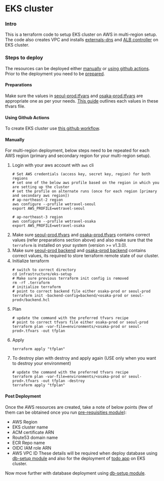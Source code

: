 # EKS cluster

### Intro

This is a terraform code to setup EKS cluster on AWS in multi-region setup. The code also creates VPC and installs [externals-dns](https://github.com/kubernetes-sigs/external-dns) and [ALB controller](https://docs.aws.amazon.com/eks/latest/userguide/aws-load-balancer-controller.html) on EKS cluster.

### Steps to deploy

The resources can be deployed either [manually](#manually) or [using github actions](#using-github-actions). Prior to the deployment you need to be [prepared](#preparations).

#### Preparations
Make sure the values in [seoul-prod.tfvars](environments/seoul-prod.tfvars) and [osaka-prod.tfvars](environments/osaka-prod.tfvars) are appropriate one as per your needs. [This guide](values.md) outlines each values in these tfvars file.

#### Using Github Actions
To create EKS cluster use [this github workflow](../../.github/workflows/terraform-multi-region-eks-prod.yml).

#### Manually

For multi-region deployment, below steps need to be repeated for each AWS region (primary and secondary region for your multi-region setup).

1. Login with your aws account with `aws` cli
   ```shell
   # Set AWS credentials (access key, secret key, region) for both regions
   # set one of the below aws profile based on the region in which you are setting up the cluster
   # set the profile on alternate runs (once for each region [primary and secondary aws region])
   # ap-northeast-2 region
   aws configure --profile wetravel-seoul
   export AWS_PROFILE=wetravel-seoul

   # ap-northeast-3 region
   aws configure --profile wetravel-osaka
   export AWS_PROFILE=wetravel-osaka
   ```
2. Make sure [seoul-prod.tfvars](environments/seoul-prod.tfvars) and [osaka-prod.tfvars](environments/osaka-prod.tfvars) contains correct values (refer preparations section above) and also make sure that the `terraform` is installed on your system (version >= v1.3.0).
3. Make sure [seoul-prod backend](backend/seoul-prod/backend.hcl) and [osaka-prod backend](backend/osaka-prod/backend.hcl) contains correct values, its required to store terraform remote state of our cluster.
4. Initialize terraform
   ```shell
   # switch to correct directory
   cd infrastructure/eks-setup
   # Make sure previous terraform init config is removed
   rm -rf .terraform
   # initialize terraform
   # point to correct backend file either osaka-prod or seoul-prod
   terraform init -backend-config=backend/<osaka-prod or seoul-prod>/backend.hcl
   ```
5. Plan
   ```shell
   # update the command with the preferred tfvars recipe 
   # point to correct tfvars file either osaka-prod or seoul-prod
   terraform plan -var-file=environments/<osaka-prod or seoul-prod>.tfvars -out tfplan
   ```
6. Apply
   ```shell
   terraform apply "tfplan"
   ```
7. To destroy plan with destroy and apply again (USE only when you want to destroy your environment)
   ```shell
   # update the command with the preferred tfvars recipe
   terraform plan -var-file=environments/<osaka-prod or seoul-prod>.tfvars -out tfplan -destroy
   terraform apply "tfplan"
   ```

#### Post Deployment

Once the AWS resources are created, take a note of below points (few of them can be obtained once you run [pre-requisities module](../pre-requisites/)):
- AWS Region
- EKS cluster name
- ACM certificate ARN
- Route53 domain name
- ECR Repo name
- OIDC IAM role ARN
- AWS VPC ID
These details will be required when deploy database using [db-setup module](../db-setup/) and also for the deployment of [todo app](https://github.com/milindchawre/todo) on EKS cluster.

Now move further with database deployment using [db-setup module](../db-setup/).